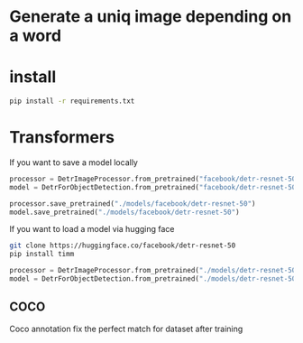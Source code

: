 # Generate a uniq image depending on a word

# install

```bash 
pip install -r requirements.txt
```

# Transformers

If you want to save a model locally 
```python
processor = DetrImageProcessor.from_pretrained("facebook/detr-resnet-50", revision="no_timm")
model = DetrForObjectDetection.from_pretrained("facebook/detr-resnet-50", revision="no_timm")

processor.save_pretrained("./models/facebook/detr-resnet-50")
model.save_pretrained("./models/facebook/detr-resnet-50")
```

If you want to load a model via hugging face

```bash
git clone https://huggingface.co/facebook/detr-resnet-50
pip install timm 
```

```python
processor = DetrImageProcessor.from_pretrained("./models/detr-resnet-50", local_files_only=True)
model = DetrForObjectDetection.from_pretrained("./models/detr-resnet-50", local_files_only=True)
```


## COCO

Coco annotation fix the perfect match for dataset after training